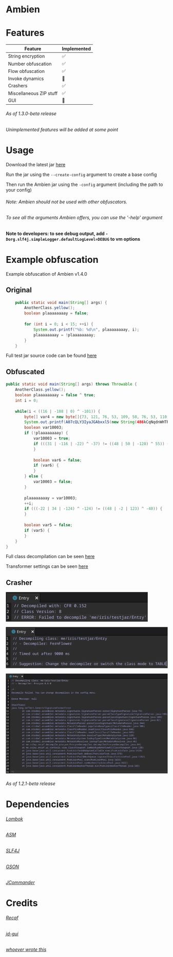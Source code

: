 # Ambien

# Features
|   Feature   | Implemented |
| ----------- | ----------- |
| String encryption       | ✅ |
| Number obfuscation      | ✅ |
| Flow obfuscation        | ✅ |
| Invoke dynamics         | 🚫 |
| Crashers                | ✅ |
| Miscellaneous ZIP stuff | ✅ |
| GUI                     | 🚫 |

###### As of 1.3.0-beta release

###### Unimplemented features will be added at some point

# Usage
Download the latest jar [here](https://github.com/iiiiiiiris/Ambien/releases/latest)

Run the jar using the `--create-config` argument to create a base config

Then run the Ambien jar using the `-config` argument (including the path to your config)

###### Note: Ambien should not be used with other obfuscators.

###### To see all the arguments Ambien offers, you can use the '-help' argument


**Note to developers: to see debug output, add `-Dorg.slf4j.simpleLogger.defaultLogLevel=DEBUG` to vm options**

# Example obfuscation

Example obfuscation of Ambien v1.4.0

## Original

``` java
    public static void main(String[] args) {
        AnotherClass.yellow();
        boolean plaaaaaaaay = false;

        for (int i = 0; i < 15; ++i) {
            System.out.printf("%b: %d\n", plaaaaaaaay, i);
            plaaaaaaaay = !plaaaaaaaay;
        }
    }
```


Full test jar source code can be found [here](./src/test/java/me/iris/testjar)

## Obfuscated

```java
public static void main(String[] args) throws Throwable {
    AnotherClass.yellow();
    boolean plaaaaaaaay = false ^ true;
    int i = 0;

    while(i < ((16 | -108 | 0) ^ -101)) {
        byte[] var4 = new byte[]{73, 121, 76, 53, 109, 50, 76, 53, 110, 121, 76, 53, 105, 121, 76, 53, 52, 121, 76, 53, 103, 50, 76, 53, 110, 121, 76, 53};
        System.out.printf(A07cQLY3IyaJGAbxxl5(new String(486kCqNqdnWHTRGJKW21xyGHn05SSE8b5CoJlJHw6Y9hUzd3YCj7qmPGN(var4)), QuVrzlq11JpJxR8B1R7CTzqo6w, 13120), plaaaaaaaay, i);
        boolean var10003;
        if (!plaaaaaaaay) {
            var10003 = true;
            if (((31 | -116 | -22) ^ -37) != ((48 | 50 | -128) ^ 55)) {
            }
    
            boolean var6 = false;
            if (var6) {
            }
        } else {
            var10003 = false;
        }

        plaaaaaaaay = var10003;
        ++i;
        if (((-22 | 34 | -124) ^ -124) != ((48 | -2 | 123) ^ -40)) {
        }

        boolean var5 = false;
        if (var5) {
        }
    }
}
```

Full class decompilation can be seen [here](https://vip.ci/?98c97d3404ec4125#2keA7i4uBXCjVtoQGFP66Vbh2fJXiWMyWc9ZFKevkHRJ)

Transformer settings can be seen [here](https://vip.ci/?8cc3559a08c792dc#Bru8XXGN3JUZutY75wVCLdnf6ySjGgYRiEFSSEuS4xhp)

## Crasher

![cfr](./web/media/crasher-cfr.png)

![fernflower](./web/media/crasher-fernflower.png)

![procyon](./web/media/crasher-procyon.png)

###### As of 1.2.1-beta release

# Dependencies
###### [Lombok](https://projectlombok.org/)

###### [ASM](https://asm.ow2.io/)

###### [SLF4J](https://www.slf4j.org/)

###### [GSON](https://github.com/google/gson)

###### [JCommander](https://github.com/cbeust/jcommander)

# Credits
###### [Recaf](https://github.com/Col-E/Recaf)

###### [jd-gui](https://github.com/java-decompiler/jd-gui)

###### [whoever wrote this](https://en.wikipedia.org/wiki/List_of_Java_bytecode_instructions)
